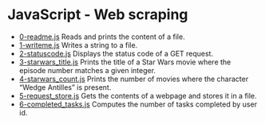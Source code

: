 # JavaScript - Web scraping

- [0-readme.js](https://github.com/viviani22/holbertonschool-higher_level_programming/edit/main/javascript-web_scraping/0-readme.js) Reads and prints the content of a file.
- [1-writeme.js](https://github.com/viviani22/holbertonschool-higher_level_programming/edit/main/javascript-web_scraping/1-writeme.js) Writes a string to a file.
- [2-statuscode.js](https://github.com/viviani22/holbertonschool-higher_level_programming/edit/main/javascript-web_scraping/2-statuscode.js) Displays the status code of a GET request.
- [3-starwars_title.js](https://github.com/viviani22/holbertonschool-higher_level_programming/edit/main/javascript-web_scraping/3-starwars_title.js) Prints the title of a Star Wars movie where the episode number matches a given integer.
- [4-starwars_count.js](https://github.com/viviani22/holbertonschool-higher_level_programming/edit/main/javascript-web_scraping/4-starwars_count.js) Prints the number of movies where the character “Wedge Antilles” is present.
- [5-request_store.js](https://github.com/viviani22/holbertonschool-higher_level_programming/edit/main/javascript-web_scraping/5-request_store.js) Gets the contents of a webpage and stores it in a file.
- [6-completed_tasks.js](https://github.com/viviani22/holbertonschool-higher_level_programming/edit/main/javascript-web_scraping/6-completed_tasks.js) Computes the number of tasks completed by user id.
